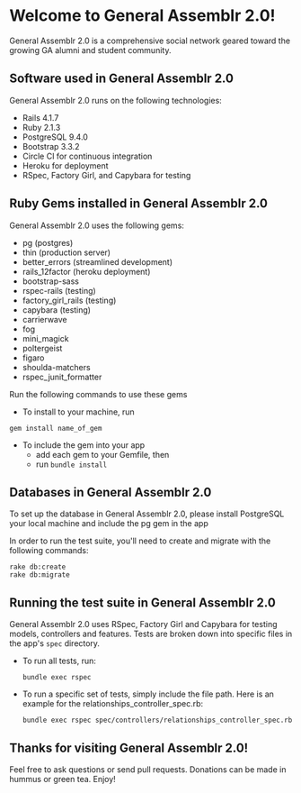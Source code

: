 # Welcome to General Assemblr 2.0!

General Assemblr 2.0 is a comprehensive social network geared toward the growing GA alumni and student community.

## Software used in General Assemblr 2.0

General Assemblr 2.0 runs on the following technologies:

* Rails 4.1.7
* Ruby 2.1.3
* PostgreSQL 9.4.0
* Bootstrap 3.3.2
* Circle CI for continuous integration
* Heroku for deployment
* RSpec, Factory Girl, and Capybara for testing


## Ruby Gems installed in General Assemblr 2.0

General Assemblr 2.0 uses the following gems:

* pg (postgres)
* thin (production server)
* better_errors (streamlined development)
* rails_12factor (heroku deployment)
* bootstrap-sass
* rspec-rails (testing)
* factory_girl_rails (testing)
* capybara (testing)
* carrierwave
* fog
* mini_magick
* poltergeist
* figaro
* shoulda-matchers
* rspec_junit_formatter

Run the following commands to use these gems
* To install to your machine, run

```
gem install name_of_gem
```

* To include the gem into your app
	* add each gem to your Gemfile, then
	* run `bundle install`

## Databases in General Assemblr 2.0

To set up the database in General Assemblr 2.0, please install PostgreSQL your local machine and include the pg gem in the app

In order to run the test suite, you'll need to create and migrate with the following commands:
```
rake db:create
rake db:migrate
```

## Running the test suite in General Assemblr 2.0
General Assemblr 2.0 uses RSpec, Factory Girl and Capybara for testing models, controllers and features.  Tests are broken down into specific files in the app's `spec` directory. 

* To run all tests, run:
	```
	bundle exec rspec
	```

* To run a specific set of tests, simply include the file path. Here is an example for the relationships_controller_spec.rb:
	```
	bundle exec rspec spec/controllers/relationships_controller_spec.rb
	```

## Thanks for visiting General Assemblr 2.0!

Feel free to ask questions or send pull requests. Donations can be made in hummus or green tea. Enjoy!






